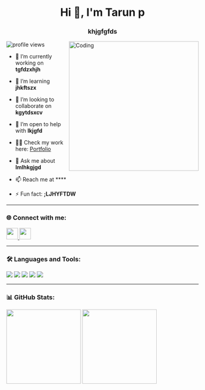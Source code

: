 <h1 align="center">Hi 👋, I'm Tarun p</h1>
<h3 align="center">khjgfgfds</h3>
<img align="right" alt="Coding" width="340" src="https://miro.medium.com/v2/resize:fit:640/format:webp/1*A6Sl8DS_C6-mYf2KiqvtyA.gif">

<p align="left">
<img src="https://komarev.com/ghpvc/?username=Tarunpanduri&label=Profile%20views&color=0e75b6&style=flat" alt="profile views" />
</p>

- 🔭 I’m currently working on **tgfdzxhjh**

- 🌱 I’m learning **jhkftszx**

- 👯 I’m looking to collaborate on **kgytdsxcv**

- 🤝 I’m open to help with **lkjgfd**

- 👨‍💻 Check my work here: [Portfolio](;LKIUYTR)

- 💬 Ask me about **lmlhkgjgd**

- 📫 Reach me at ****

- ⚡ Fun fact: **;LJHYFTDW**

---

### 🌐 Connect with me:
<p align="left">
<a href="https://www.linkedin.com/in/tarun-panduri" target="blank">
  <img src="https://img.shields.io/badge/LinkedIn-%230077B5.svg?logo=linkedin&logoColor=white" height="30"/>
</a>
<a href="KJHGFDSD" target="blank">
  <img src="https://img.shields.io/badge/Instagram-%23E4405F.svg?logo=instagram&logoColor=white" height="30"/>
</a>
</p>

---

### 🛠️ Languages and Tools:
<p align="left">
  <img src="https://img.shields.io/badge/HTML-informational?style=for-the-badge&logo=HTML&logoColor=white"/>
  <img src="https://img.shields.io/badge/CSS-informational?style=for-the-badge&logo=CSS&logoColor=white"/>
  <img src="https://img.shields.io/badge/JAVA%20SCRIPT-informational?style=for-the-badge&logo=JAVA_SCRIPT&logoColor=white"/>
  <img src="https://img.shields.io/badge/REACT%20NATIVE-informational?style=for-the-badge&logo=REACT_NATIVE&logoColor=white"/>
  <img src="https://img.shields.io/badge/TYPE%20SCRIPT-informational?style=for-the-badge&logo=TYPE_SCRIPT&logoColor=white"/>
</p>

---

### 📊 GitHub Stats:
<p>
<img height="195" src="https://github-readme-stats.vercel.app/api/top-langs?username=Tarunpanduri&show_icons=true&locale=en&layout=compact" />

<img height="195" src="https://github-readme-streak-stats.herokuapp.com/?user=Tarunpanduri" />
</p>

